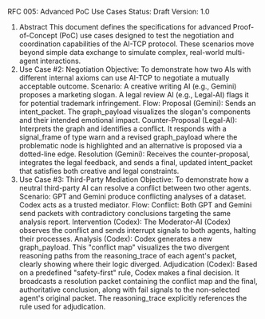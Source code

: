 RFC 005: Advanced PoC Use Cases
Status: Draft
Version: 1.0
1. Abstract
This document defines the specifications for advanced Proof-of-Concept (PoC) use cases designed to test the negotiation and coordination capabilities of the AI-TCP protocol. These scenarios move beyond simple data exchange to simulate complex, real-world multi-agent interactions.
2. Use Case #2: Negotiation
Objective: To demonstrate how two AIs with different internal axioms can use AI-TCP to negotiate a mutually acceptable outcome.
Scenario: A creative writing AI (e.g., Gemini) proposes a marketing slogan. A legal review AI (e.g., Legal-AI) flags it for potential trademark infringement.
Flow:
Proposal (Gemini): Sends an intent_packet. The graph_payload visualizes the slogan's components and their intended emotional impact.
Counter-Proposal (Legal-AI): Interprets the graph and identifies a conflict. It responds with a signal_frame of type warn and a revised graph_payload where the problematic node is highlighted and an alternative is proposed via a dotted-line edge.
Resolution (Gemini): Receives the counter-proposal, integrates the legal feedback, and sends a final, updated intent_packet that satisfies both creative and legal constraints.
3. Use Case #3: Third-Party Mediation
Objective: To demonstrate how a neutral third-party AI can resolve a conflict between two other agents.
Scenario: GPT and Gemini produce conflicting analyses of a dataset. Codex acts as a trusted mediator.
Flow:
Conflict: Both GPT and Gemini send packets with contradictory conclusions targeting the same analysis report.
Intervention (Codex): The Moderator-AI (Codex) observes the conflict and sends interrupt signals to both agents, halting their processes.
Analysis (Codex): Codex generates a new graph_payload. This "conflict map" visualizes the two divergent reasoning paths from the reasoning_trace of each agent's packet, clearly showing where their logic diverged.
Adjudication (Codex): Based on a predefined "safety-first" rule, Codex makes a final decision. It broadcasts a resolution packet containing the conflict map and the final, authoritative conclusion, along with fail signals to the non-selected agent's original packet. The reasoning_trace explicitly references the rule used for adjudication.
